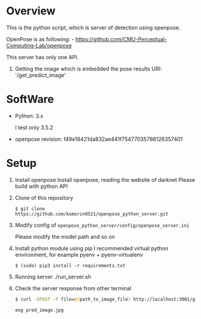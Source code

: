 # Overview
This is the python script, which is server of detection using openpose.

OpenPose is as following:
    - https://github.com/CMU-Perceptual-Computing-Lab/openpose


This server has only one API.

1. Getting the image which is embedded the pose results
    URI: '/get_predict_image'

# SoftWare
- Python: 3.x

    I test only 3.5.2

- openpose revision: f49e18421da832ae441f75477035786126357401

# Setup
1. Install openpose
   Install openpose, reading the website of darknet
   Please build with python API

2. Clone of this repository

    `$ git clone https://github.com/komorin0521/openpose_python_server.git`

3. Modify config of `openpose_python_server/config/openpose_server.ini`

    Please modify the model path and so on

4. Install python module using pip
    I recommended virtual python environment, for example pyenv + pyenv-virtualenv

    `$ (sudo) pip3 install -r requirements.txt`

5. Running server
    ./run_server.sh

6. Check the server response from other terminal
    ```bash
    $ curl -XPOST -F file=@(path_to_image_file) http://localhost:3001/get_predict_image > pred_image.jpg`

    eog pred_image.jpg
    ```
